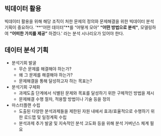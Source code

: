 ## 빅데이터 활용

빅데이터 활용을 위해 해당 조직이 처한 문제의 정의와 문제해결을 위한 빅데이터 분석 기획이 중요하다. '**“어떤 데이터”**를 “어떻게 모아” **“어떤 방법으로 분석"**, 모델링하여 **“어떠한 가치를 제공”** 하겠다.' 라는 분석 시나리오가 있어야 한다.

## 데이터 분석 기획
- 분석기회 발굴
  - 무슨 문제를 해결해야 하는가?
  - 왜 그 문제를 해결해야 하는가?
  - 문제해결을 통해 달성하고자 하는 목표는?
- 분석기회 구체화
  - 과제도출 단계에서 식별된 문제와 목표를 달성하기 위한 구체적인 방법을 제시
  - 문제해결 수행 절차, 적용할 방법이나 기술 등을 정의
- 마스터플랜 수립
  - 도출된 다양한 분석과제들을 제한된 자원 내에서 효과/효율적으로 수행하기 위한 로드맵 및 일정계획 수립
  - 분석과제 추가 발굴 및 지속적인 분석 고도화 등을 위해 분석 거버넌스 체계 필요
